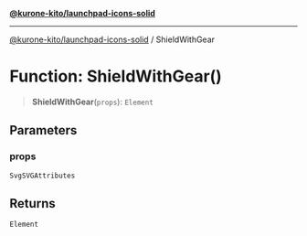 [**@kurone-kito/launchpad-icons-solid**](../README.md)

***

[@kurone-kito/launchpad-icons-solid](../globals.md) / ShieldWithGear

# Function: ShieldWithGear()

> **ShieldWithGear**(`props`): `Element`

## Parameters

### props

`SvgSVGAttributes`

## Returns

`Element`
